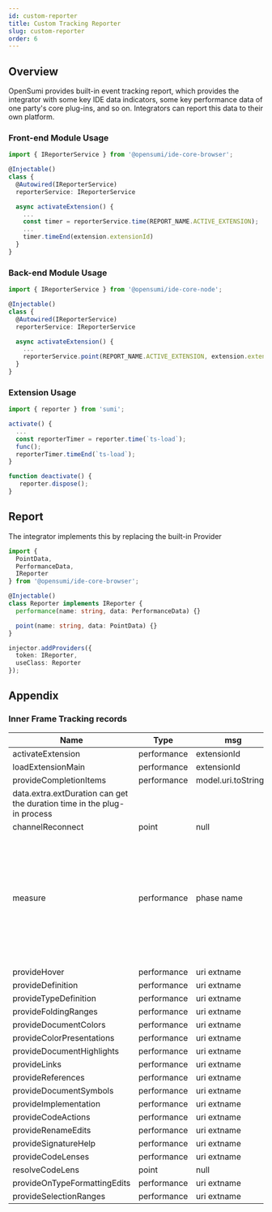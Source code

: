 ```yaml
---
id: custom-reporter
title: Custom Tracking Reporter
slug: custom-reporter
order: 6
---
```


## Overview

OpenSumi provides built-in event tracking report, which provides the integrator with some key IDE data indicators, some key performance data of one party's core plug-ins, and so on. Integrators can report this data to their own platform.

### Front-end Module Usage

```typescript
import { IReporterService } from '@opensumi/ide-core-browser';

@Injectable()
class {
  @Autowired(IReporterService)
  reporterService: IReporterService

  async activateExtension() {
    ...
    const timer = reporterService.time(REPORT_NAME.ACTIVE_EXTENSION);
    ...
    timer.timeEnd(extension.extensionId)
  }
}
```

### Back-end Module Usage

```typescript
import { IReporterService } from '@opensumi/ide-core-node';

@Injectable()
class {
  @Autowired(IReporterService)
  reporterService: IReporterService

  async activateExtension() {
    ...
    reporterService.point(REPORT_NAME.ACTIVE_EXTENSION, extension.extensionId);
  }
}
```

### Extension Usage

```typescript
import { reporter } from 'sumi';

activate() {
  ...
  const reporterTimer = reporter.time(`ts-load`);
  func();
  reporterTimer.timeEnd(`ts-load`);
}

function deactivate() {
   reporter.dispose();
}
```

## Report

The integrator implements this by replacing the built-in Provider

```typescript
import {
  PointData,
  PerformanceData,
  IReporter
} from '@opensumi/ide-core-browser';

@Injectable()
class Reporter implements IReporter {
  performance(name: string, data: PerformanceData) {}

  point(name: string, data: PointData) {}
}

injector.addProviders({
  token: IReporter,
  useClass: Reporter
});
```

## Appendix

### Inner Frame Tracking records

| Name                                              | Type        | msg                  | Note                                                                                                                                                                                                                                                                                                                                    |
| ------------------------------------------------- | ----------- | -------------------- | --------------------------------------------------------------------------------------------------------------------------------------------------------------------------------------------------------------------------------------------------------------------------------------------------------------------------------------- |
| activateExtension                                 | performance | extensionId          | extension activation time tracking                                                                                                                                                                                                                                                                                                                      |
| loadExtensionMain                                 | performance | extensionId          | time to load the main JS extension                                                                                                                                                                                                                                                                                                           |
| provideCompletionItems                            | performance | model.uri.toString() | obtain the completion time tracking                                                                                                                                                                                                                                                                                                             |
| data.extra.extDuration can get the duration time in the plug-in process |
| channelReconnect                                  | point       | null                  | reconnect time tracking                                                                                                                                                                                                                                                                                                                                |
| measure                                           | performance | phase name              | the time to start each phase of life cycle execution, where the msg format mainly includes: 1. each module life cycle duration: ${ModuleConstructName}.(initialize &#124; onStart &#124; onDidStart) 2. length of all module lifecycle: Contributions.(initialize &#124; onStart &#124; start)3.framework state ready duration:：Framework.ready 4. length of execution of methods within each class: ：${ClassConstructName}.\${methodName} |
|                                                   |
| provideHover                                      | performance | uri extname          | call duration tracking                                                                                                                                                                                                                                                                                                                            |
| provideDefinition                                 | performance | uri extname          | call duration tracking                                                                                                                                                                                                                                                                                                                             |
| provideTypeDefinition                             | performance | uri extname          | call duration tracking                                                                                                                                                                                                                                                                                                                      |
| provideFoldingRanges                              | performance | uri extname          | call duration tracking                                                                                                                                                                                                                                                                                                                           |
| provideDocumentColors                             | performance | uri extname          | call duration tracking                                                                                                                                                                                                                                                                                                                             |
| provideColorPresentations                         | performance | uri extname          | call duration tracking                                                                                                                                                                                                                                                                                                                         |
| provideDocumentHighlights                         | performance | uri extname          | call duration tracking                                                                                                                                                                                                                                                                                                                             |
| provideLinks                                      | performance | uri extname          | call duration tracking                                                                                                                                                                                                                                                                                                                             |
| provideReferences                                 | performance | uri extname          | call duration tracking                                                                                                                                                                                                                                                                                                                             |
| provideDocumentSymbols                            | performance | uri extname          | call duration tracking                                                                                                                                                                                                                                                                                                                             |
| provideImplementation                             | performance | uri extname          | call duration tracking                                                                                                                                                                                                                                                                                                                             |
| provideCodeActions                                | performance | uri extname          | call duration tracking                                                                                                                                                                                                                                                                                                                             |
| provideRenameEdits                                | performance | uri extname          | call duration tracking                                                                                                                                                                                                                                                                                                                             |
| provideSignatureHelp                              | performance | uri extname          | call duration tracking                                                                                                                                                                                                                                                                                                                             |
| provideCodeLenses                                 | performance | uri extname          | call duration tracking                                                                                                                                                                                                                                                                                                                             |
| resolveCodeLens                                   | point       | null                  | number of calls                                                                                                                                                                                                                                                                                                                                 |
| provideOnTypeFormattingEdits                      | performance | uri extname          | call duration tracking                                                                                                                                                                                                                                                                                                                             |
| provideSelectionRanges                            | performance | uri extname          | call duration tracking                                                                                                                                                                                                                                                                                                                             |
